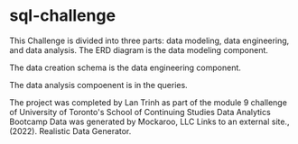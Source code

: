 # sql-challenge


This Challenge is divided into three parts: data modeling, data engineering, and data analysis.
The ERD diagram is the data modeling component. 

The data creation schema is the data engineering component.

The data analysis compoenent is in the queries.


The project was completed by Lan Trinh as part of the module 9 challenge of University of Toronto's School of Continuing Studies Data Analytics Bootcamp
Data was generated by Mockaroo, LLC Links to an external site., (2022). Realistic Data Generator.
